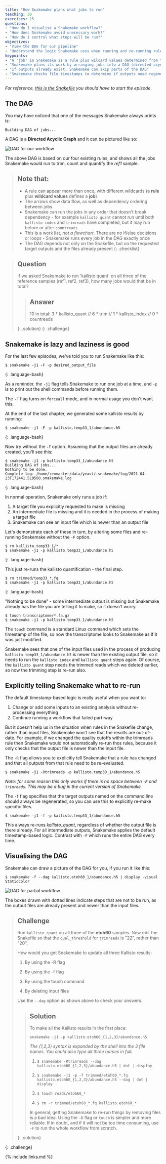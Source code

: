 ```yaml
---
title: "How Snakemake plans what jobs to run"
teaching: 30
exercises: 15
questions:
- "How do I visualise a Snakemake workflow?"
- "How does Snakemake avoid unecessary work?"
- "How do I control what steps will be run?"
objectives:
- "View the DAG for our pipeline"
- "Understand the logic Snakemake uses when running and re-running rules"
keypoints:
- "A 'job' in Snakemake is a rule plus wilcard values determined from the requested output"
- "Snakemake plans its work by arranging jobs into a DAG (directed acyclic graph)"
- "If outputs already exist, Snakemake can skip parts of the DAG"
- "Snakemake checks file timestamps to determine if outputs need regenerating"
---
```

*For reference, [this is the Snakefile](../code/ep04.Snakefile) you should have to start the episode.*

## The DAG

You may have noticed that one of the messages Snakemake always prints is:

~~~
Building DAG of jobs...
~~~

A DAG is a **Directed Acyclic Graph** and it can be pictured like so:

![DAG for our workflow][fig-dag]


The above DAG is based on our four existing rules, and shows all the jobs Snakemake would run to trim, count and
quantify the *ref1* sample.

> ## Note that:
>
> * A rule can appear more than once, with different wildcards (a **rule** plus **wildcard values** defines a **job**)
> * The arrows show data flow, as well as dependency ordering between jobs
> * Snakemake can run the jobs in any order that doesn't break dependency - for example `kallisto quant` cannot run until
>   both `kallisto index` and `trimreads` have completed, but it may run before or after `countreads`
> * This is a work list, *not a flowchart*. There are no if/else decisions or loops - Snakemake runs every job in the DAG
>   exactly once
> * The DAG depends not only on the Snakefile, but on the requested target outputs and the files already present
{: .checklist}

> ## Question
>
> If we asked Snakemake to run 'kallisto quant' on all three of the reference samples (ref1, ref2, ref3), how many jobs would
> that be in total?
>
> > ## Answer
> >
> > 10 in total: 3 * kallisto_quant // 6 * trim // 1 * kallisto_index // 0 * countreads
> >
> {: .solution}
{: .challenge}

## Snakemake is lazy and laziness is good

For the last few episodes, we've told you to run Snakemake like this:

~~~
$ snakemake -j1 -F -p desired_output_file
~~~
{: .language-bash}

As a reminder, the `-j1` flag tells Snakemake to run one job at a time, and `-p` is to print out
the shell commands before running them.

The `-F` flag turns on `forceall` mode, and in normal usage you don't want this.

At the end of the last chapter, we generated some kallisto results by running:

~~~
$ snakemake -j1 -F -p kallisto.temp33_1/abundance.h5
~~~
{: .language-bash}

Now try without the `-F` option. Assuming that the output files are already created, you'll see this:

~~~
$ snakemake -j1 -p kallisto.temp33_1/abundance.h5
Building DAG of jobs...
Nothing to be done.
Complete log: /home/zenmaster/data/yeast/.snakemake/log/2021-04-23T172441.519500.snakemake.log
~~~
{: .language-bash}

In normal operation, Snakemake only runs a job if:

1. A target file you explicitly requested to make is missing
1. An intermediate file is missing and it is needed in the process of making a target file
1. Snakemake can see an input file which is newer than an output file

Let's demonstrate each of these in turn, by altering some files and re-running Snakemake without the
`-F` option.

~~~
$ rm kallisto.temp33_1/*
$ snakemake -j1 -p kallisto.temp33_1/abundance.h5
~~~
{: .language-bash}

This just re-runs the kallisto quantification - the final step.

~~~
$ rm trimmed/temp33_*.fq
$ snakemake -j1 -p kallisto.temp33_1/abundance.h5
~~~
{: .language-bash}

"Nothing to be done" - some intermediate output is missing but Snakemake already has the file you are telling it to
make, so it doesn't worry.

~~~
$ touch transcriptome/*.fa.gz
$ snakemake -j1 -p kallisto.temp33_1/abundance.h5
~~~

The `touch` command is a standard Linux command which sets the timestamp of the file, so now the transcriptome looks
to Snakemake as if it was just modified.

Snakemake sees that one of the input files used in the process of producing `kallisto.temp33_1/abundance.h5` is newer than
the existing output file, so it needs to run the `kallisto index` and `kallisto quant` steps again. Of course, the
`kallisto quant` step needs the trimmed reads which we deleted earlier, so now the trimming step is re-run also.

## Explicitly telling Snakemake what to re-run

The default timestamp-based logic is really useful when you want to:

1. Change or add some inputs to an existing analysis without re-processing everything
1. Continue running a workflow that failed part-way

But it doesn't help us in the situation when rules in the Snakefile change, rather than input files, Snakemake
won't see that the results are out-of-date. For example, if we changed the quality cutoffs within the trimreads
rule then Snakemake would not automatically re-run thos rules, because it only checks that the output file is
newer than the input file.

The `-R` flag allows you to explicitly tell Snakemake that a rule has changed and that all outputs from that rule
need to be re-evaluated.

```
$ snakemake -j1 -Rtrimreads -p kallisto.temp33_1/abundance.h5
```

*Note: for some reason this only works if there is no space between `-R` and `trimreads`. This may be a bug in the
current version of Snakemake*

The `-f` flag specifies that the target outputs named on the command line should always be regenerated, so you can
use this to explicitly re-make specific files.

```
$ snakemake -j1 -f -p kallisto.temp33_1/abundance.h5
```

This always re-runs *kallisto_quant*, regardless of whether the output file is there already. For all intermediate
outputs, Snakemake applies the default timestamp-based logic. Contrast with `-F` which runs the entire DAG every time.


## Visualising the DAG

Snakemake can draw a picture of the DAG for you, if you run it like this:

~~~
$ snakemake -f --dag kallisto.etoh60_1/abundance.h5 | display -visual StaticColor
~~~

![DAG for partial workflow][fig-dag2]

The boxes drawn with dotted lines indicate steps that are not to be run, as the output files are already present and
newer than the input files.

> ## Challenge
>
> Run `kallisto_quant` on all three of the **etoh60** samples. Now edit the Snakefile so that the `qual_threshold`
> for `trimreads` is "22", rather than "20".
>
> How would you get Snakemake to update all three Kallisto results:
>
>   1) By using the -R flag
>
>   2) By using the -f flag
>
>   3) By using the touch command
>
>   4) By deleting input files
>
> Use the `--dag` option as shown above to check your answers.
>
> > ## Solution
> >
> > To make all the Kallisto results in the first place:
> >
> > ~~~
> > snakemake -j1 -p kallisto.etoh60_{1,2,3}/abundance.h5
> > ~~~
> >
> > *The {1,2,3} syntax is expanded by the shell into the 3 file names. You could also type all three names in full.*
> >
> > 1) `$ snakemake -Rtrimreads --dag kallisto.etoh60_{1,2,3}/abundance.h5 | dot | display`
> >
> > 2) `$ snakemake -j1 -p -f trimmed/etoh60_*.fq kallisto.etoh60_{1,2,3}/abundance.h5 --dag | dot | display`
> >
> > 3) `$ touch reads/etoh60_*`
> >
> > 4) `$ rm -r trimmed/etoh60_*.fq kallisto.etoh60_*`
> >
> > In general, getting Snakemake to re-run things by removing files is a bad idea. Using the `-R` flag or `touch` is
> > simpler and more reliable. If in doubt, and if it will not be too time consuming, use `-F` to run the whole
> > workflow from scratch.
> >
> {: .solution}
>
{: .challenge}

[fig-dag]: ../fig/dag_1.svg
[fig-dag2]: ../fig/dag_2.png

{% include links.md %}
